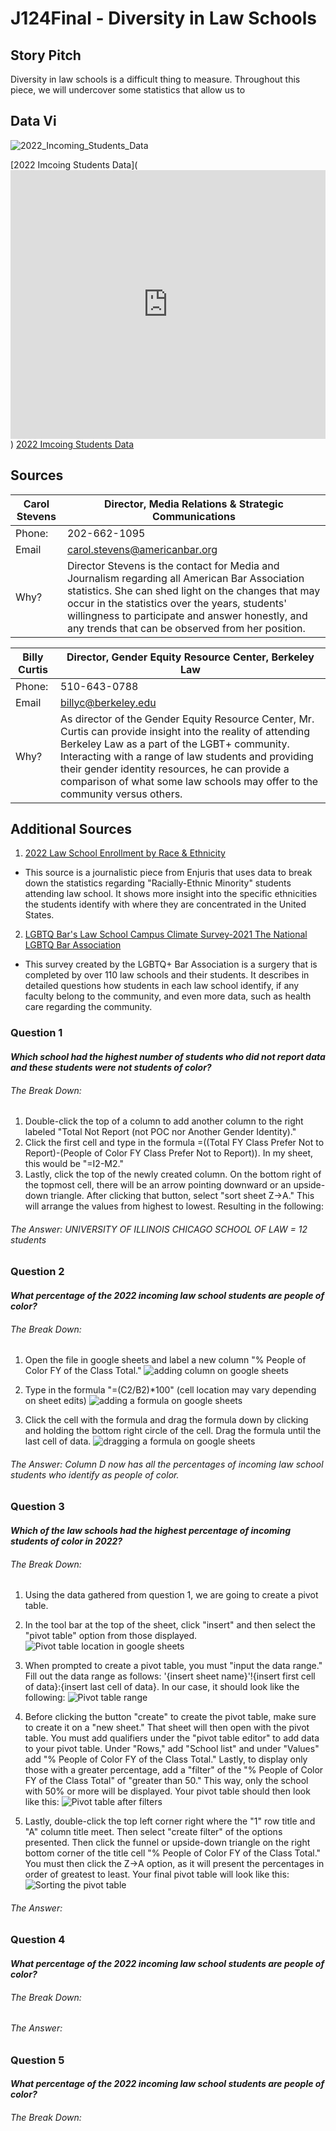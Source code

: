 # J124Final - Diversity in Law Schools

## Story Pitch 

Diversity in law schools is a difficult thing to measure. Throughout this piece, we will undercover some statistics that allow us to 

## Data Vi

![2022_Incoming_Students_Data](2022_Incoming_Students_Data.png)


[2022 Imcoing Students Data](<iframe title="2022 Law School Incoming Students Data" aria-label="Bar Chart" id="datawrapper-chart-e5kKG" src="https://datawrapper.dwcdn.net/e5kKG/1/" scrolling="no" frameborder="0" style="width: 0; min-width: 100% !important; border: none;" height="430" data-external="1"></iframe><script type="text/javascript">!function(){"use strict";window.addEventListener("message",(function(a){if(void 0!==a.data["datawrapper-height"]){var e=document.querySelectorAll("iframe");for(var t in a.data["datawrapper-height"])for(var r=0;r<e.length;r++)if(e[r].contentWindow===a.source){var i=a.data["datawrapper-height"][t]+"px";e[r].style.height=i}}}))}();
</script>)
[2022 Imcoing Students Data](https://datawrapper.dwcdn.net/e5kKG/1/)

## Sources

| **Carol Stevens**                                      | **Director, Media Relations & Strategic Communications**                                                                                                                                                                                                                                                                                                                                                           |
|---------------------------------------------------|-------------------------------------------------------------------------------------------------------------------------------------------------------------------------------------------------------------------------------------------------------------------------------------------------------------------------------------------------------------------------------|
|Phone:|202-662-1095
|Email| carol.stevens@americanbar.org|
|Why?| Director Stevens is the contact for Media and Journalism regarding all American Bar Association statistics. She can shed light on the changes that may occur in the statistics over the years, students' willingness to participate and answer honestly, and any trends that can be observed from her position. |


| **Billy Curtis**                                      | **Director, Gender Equity Resource Center, Berkeley Law**                                                                                                                                                                                                                                                                                                                                                           |
|---------------------------------------------------|-------------------------------------------------------------------------------------------------------------------------------------------------------------------------------------------------------------------------------------------------------------------------------------------------------------------------------------------------------------------------------|
|Phone:|510-643-0788 
|Email| billyc@berkeley.edu|
|Why?| As director of the Gender Equity Resource Center, Mr. Curtis can provide insight into the reality of attending Berkeley Law as a part of the LGBT+ community. Interacting with a range of law students and providing their gender identity resources, he can provide a comparison of what some law schools may offer to the community versus others. |

## Additional Sources

1. [2022 Law School Enrollment by Race & Ethnicity](Law_School_Enrollment_by_Race_&_Ethnicity_(2022).pdf)
* This source is a journalistic piece from Enjuris that uses data to break down the statistics regarding "Racially-Ethnic Minority" students attending law school. It shows more insight into the specific ethnicities the students identify with where they are concentrated in the United States.

2. [LGBTQ Bar's Law School Campus Climate Survey-2021 The National LGBTQ Bar Association](https://lgbtqbar.org/climate-survey/climate-survey-2021/)
* This survey created by the LGBTQ+ Bar Association is a surgery that is completed by over 110 law schools and their students. It describes in detailed questions how students in each law school identify, if any faculty belong to the community, and even more data, such as health care regarding the community.

### Question 1
#### *Which school had the highest number of students who did not report data and these students were not students of color?*

###### The Break Down:

1. Double-click the top of a column to add another column to the right labeled "Total Not Report (not POC nor Another Gender Identity)."
2. Click the first cell and type in the formula =((Total FY Class Prefer Not to Report)-(People of Color FY Class Prefer Not to Report)). In my sheet, this would be "=I2-M2."
3. Lastly, click the top of the newly created column. On the bottom right of the topmost cell, there will be an arrow pointing downward or an upside-down triangle. After clicking that button, select "sort sheet Z->A." This will arrange the values from highest to lowest.
Resulting in the following: 

###### The Answer: UNIVERSITY OF ILLINOIS CHICAGO SCHOOL OF LAW = 12 students

### Question 2 
#### *What percentage of the 2022 incoming law school students are people of color?*

###### The Break Down: 

1. Open the file in google sheets and label a new column "% People of Color FY of the Class Total."
![adding column on google sheets](addedcolumn.png)

2. Type in the formula "=(C2/B2)*100" (cell location may vary depending on sheet edits)
![adding a formula on google sheets](formula.png)

3. Click the cell with the formula and drag the formula down by clicking and holding the bottom right circle of the cell. Drag the formula until the last cell of data.
![dragging a formula on google sheets](dragforumla.png)

###### The Answer: Column D now has all the percentages of incoming law school students who identify as people of color.

### Question 3
#### *Which of the law schools had the highest percentage of incoming students of color in 2022?*

###### The Break Down:

1. Using the data gathered from question 1, we are going to create a pivot table.
2. In the tool bar at the top of the sheet, click "insert" and then select the "pivot table" option from those displayed.  
![Pivot table location in google sheets](PivotTableLocation.png)

3. When prompted to create a pivot table, you must "input the data range." Fill out the data range as follows: '{insert sheet name}'!{insert first cell of data}:{insert last cell of data}.
In our case, it should look like the following: 
![Pivot table range](PivotTableRange.png)

4. Before clicking the button "create" to create the pivot table, make sure to create it on a "new sheet." That sheet will then open with the pivot table. You must add qualifiers under the "pivot table editor" to add data to your pivot table. Under "Rows," add "School list" and under "Values" add "% People of Color FY of the Class Total." Lastly, to display only those with a greater percentage, add a "filter" of the "% People of Color FY of the Class Total" of "greater than 50." This way, only the school with 50% or more will be displayed.
Your pivot table should then look like this: 
![Pivot table after filters](PivotTable.png)

5. Lastly, double-click the top left corner right where the "1" row title and "A" column title meet. Then select "create filter" of the options presented. Then click the funnel or upside-down triangle on the right bottom corner of the title cell "% People of Color FY of the Class Total." You must then click the Z->A option, as it will present the percentages in order of greatest to least.
Your final pivot table will look like this:
 ![Sorting the pivot table](PivotTableSort.png)

###### The Answer: 






### Question 4
#### *What percentage of the 2022 incoming law school students are people of color?*

###### The Break Down:

###### The Answer: 



### Question 5
#### *What percentage of the 2022 incoming law school students are people of color?*

###### The Break Down:
